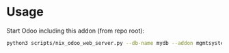 # Usage

Start Odoo including this addon (from repo root):

```bash
python3 scripts/nix_odoo_web_server.py --db-name mydb --addon mgmtsystem_nonconformity
```
